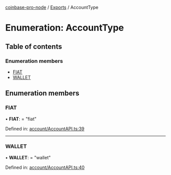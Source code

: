 [coinbase-pro-node](../README.md) / [Exports](../modules.md) / AccountType

# Enumeration: AccountType

## Table of contents

### Enumeration members

- [FIAT](accounttype.md#fiat)
- [WALLET](accounttype.md#wallet)

## Enumeration members

### FIAT

• **FIAT**: = "fiat"

Defined in: [account/AccountAPI.ts:39](https://github.com/bennycode/coinbase-pro-node/blob/1018fbd/src/account/AccountAPI.ts#L39)

---

### WALLET

• **WALLET**: = "wallet"

Defined in: [account/AccountAPI.ts:40](https://github.com/bennycode/coinbase-pro-node/blob/1018fbd/src/account/AccountAPI.ts#L40)
